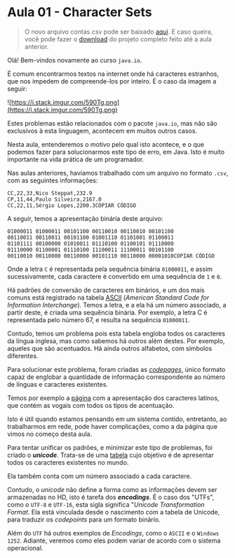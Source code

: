 # Aula 01 - Character Sets

> O novo arquivo contas.csv pode ser baixado [aqui](https://s3.amazonaws.com/caelum-online-public/857-java-io/05/contas.csv). E caso queira, você pode fazer o [download](https://s3.amazonaws.com/caelum-online-public/857-java-io/05/java7-aula5.zip) do projeto completo feito até a aula anterior.
> 

Olá! Bem-vindos novamente ao curso `java.io`.

É comum encontrarmos textos na internet onde há caracteres estranhos, que nos impedem de compreende-los por inteiro. É o caso da imagem a seguir:

![https://i.stack.imgur.com/590Tg.png](https://i.stack.imgur.com/590Tg.png)

Estes problemas estão relacionados com o pacote `java.io`, mas não são exclusivos à esta linguagem, acontecem em muitos outros casos.

Nesta aula, entenderemos o motivo pelo qual isto acontece, e o que podemos fazer para solucionarmos este tipo de erro, em Java. Isto é muito importante na vida prática de um programador.

Nas aulas anteriores, havíamos trabalhado com um arquivo no formato `.csv`, com as seguintes informações:

```
CC,22,33,Nico Steppat,232.9
CP,11,44,Paulo Silveira,2167.0
CC,22,11,Sérgio Lopes,2200.3COPIAR CÓDIGO
```

A seguir, temos a apresentação binária deste arquivo:

```
01000011 01000011 00101100 00110010 00110010 00101100
00110011 00110011 00101100 01001110 01101001 01100011
01101111 00100000 01010011 01110100 01100101 01110000
01110000 01100001 01110100 11100011 11100011 00101100
00110010 00110000 00110000 00101110 00110000 00001010COPIAR CÓDIGO
```

Onde a letra `C` é representada pela sequência binária `01000011`, e assim sucessivamente, cada caractere é convertido em uma sequência de `1` e `0`.

Há padrões de conversão de caracteres em binários, e um dos mais comuns está registrado na tabela [ASCII](https://www.asciitable.com/) (*American Standard Code for Information Interchange*). Temos a letra, e a ela há um número associado, a partir deste, é criada uma sequência binária. Por exemplo, a letra C é representada pelo número 67, e resulta na sequência `01000011`.

Contudo, temos um problema pois esta tabela engloba todos os caracteres da língua inglesa, mas como sabemos há outros além destes. Por exemplo, aqueles que são acentuados. Há ainda outros alfabetos, com símbolos diferentes.

Para solucionar este problema, foram criadas as *[codepages](http://www.ascii.ca/ascii_standard.htm)*, único formato capaz de englobar a quantidade de informação correspondente ao número de línguas e caracteres existentes.

Temos por exemplo a [página](http://www.ascii.ca/iso8859.1.htm) com a apresentação dos caracteres latinos, que contém as vogais com todos os tipos de acentuação.

Isto é útil quando estamos pensando em um sistema contido, entretanto, ao trabalharmos em rede, pode haver complicações, como a da página que vimos no começo desta aula.

Para tentar unificar os padrões, e minimizar este tipo de problemas, foi criado o ***unicode***. Trata-se de uma [tabela](https://en.wikipedia.org/wiki/List_of_Unicode_characters) cujo objetivo é de apresentar todos os caracteres existentes no mundo.

Ela também conta com um número associado a cada caractere.

Contudo, o *unicode* não define a forma como as informações devem ser armazenadas no HD, isto é tarefa dos ***encodings***. É o caso dos "UTFs", como o `UTF-8` e `UTF-16`, esta sigla significa "*Unicode Transformation Format*. Ela está vinculada desde o nascimento com a tabela de Unicode, para traduzir os *codepoints* para um formato binário.

Além do `UTF` há outros exemplos de *Encodings*, como o `ASCII` e o `Windows 1252`. Adiante, veremos como eles podem variar de acordo com o sistema operacional.